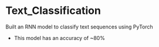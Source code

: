 # Text_Classification
Built an RNN model to classify text sequences using PyTorch
- This model has an accuracy of ~80%
